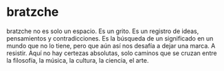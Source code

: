 # bratzche
bratzche no es solo un espacio. Es un grito. Es un registro de ideas, pensamientos y contradicciones. Es la búsqueda de un significado en un mundo que no lo tiene, pero que aún así nos desafía a dejar una marca. A resistir. Aquí no hay certezas absolutas, solo caminos que se cruzan entre la filosofía, la música, la cultura, la ciencia, el arte.
